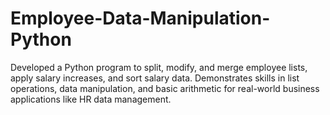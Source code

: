 # Employee-Data-Manipulation-Python
Developed a Python program to split, modify, and merge employee lists, apply salary increases, and sort salary data. Demonstrates skills in list operations, data manipulation, and basic arithmetic for real-world business applications like HR data management.
